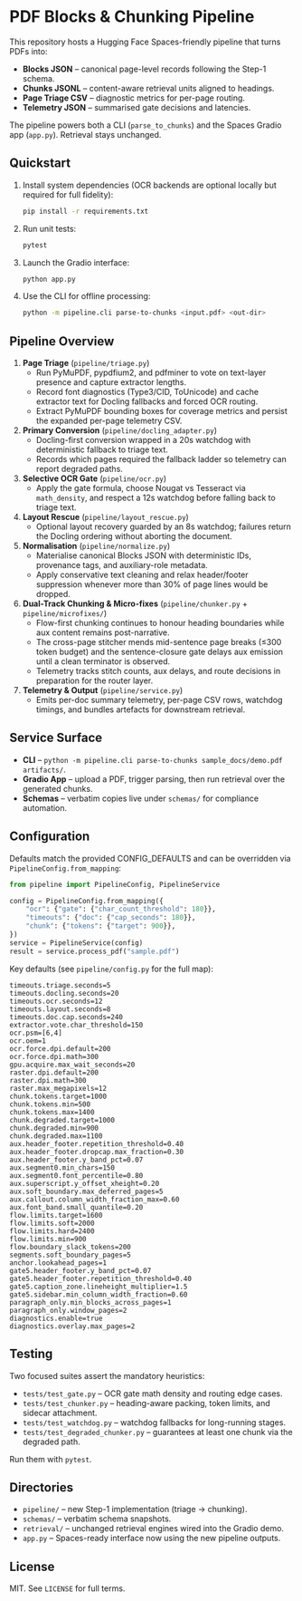 # PDF Blocks & Chunking Pipeline

This repository hosts a Hugging Face Spaces-friendly pipeline that turns PDFs into:

- **Blocks JSON** – canonical page-level records following the Step-1 schema.
- **Chunks JSONL** – content-aware retrieval units aligned to headings.
- **Page Triage CSV** – diagnostic metrics for per-page routing.
- **Telemetry JSON** – summarised gate decisions and latencies.

The pipeline powers both a CLI (`parse_to_chunks`) and the Spaces Gradio app (`app.py`). Retrieval stays unchanged.

## Quickstart

1. Install system dependencies (OCR backends are optional locally but required for full fidelity):
   ```bash
   pip install -r requirements.txt
   ```
2. Run unit tests:
   ```bash
   pytest
   ```
3. Launch the Gradio interface:
   ```bash
   python app.py
   ```
4. Use the CLI for offline processing:
   ```bash
   python -m pipeline.cli parse-to-chunks <input.pdf> <out-dir>
   ```

## Pipeline Overview

1. **Page Triage** (`pipeline/triage.py`)
   - Run PyMuPDF, pypdfium2, and pdfminer to vote on text-layer presence and capture extractor lengths.
   - Record font diagnostics (Type3/CID, ToUnicode) and cache extractor text for Docling fallbacks and forced OCR routing.
   - Extract PyMuPDF bounding boxes for coverage metrics and persist the expanded per-page telemetry CSV.
2. **Primary Conversion** (`pipeline/docling_adapter.py`)
   - Docling-first conversion wrapped in a 20s watchdog with deterministic fallback to triage text.
   - Records which pages required the fallback ladder so telemetry can report degraded paths.
3. **Selective OCR Gate** (`pipeline/ocr.py`)
   - Apply the gate formula, choose Nougat vs Tesseract via `math_density`, and respect a 12s watchdog before falling back to triage text.
4. **Layout Rescue** (`pipeline/layout_rescue.py`)
   - Optional layout recovery guarded by an 8s watchdog; failures return the Docling ordering without aborting the document.
5. **Normalisation** (`pipeline/normalize.py`)
   - Materialise canonical Blocks JSON with deterministic IDs, provenance tags, and auxiliary-role metadata.
   - Apply conservative text cleaning and relax header/footer suppression whenever more than 30% of page lines would be dropped.
6. **Dual-Track Chunking & Micro-fixes** (`pipeline/chunker.py` + `pipeline/microfixes/`)
   - Flow-first chunking continues to honour heading boundaries while aux content remains post-narrative.
   - The cross-page stitcher mends mid-sentence page breaks (≤300 token budget) and the sentence-closure gate delays aux emission until a clean terminator is observed.
   - Telemetry tracks stitch counts, aux delays, and route decisions in preparation for the router layer.
7. **Telemetry & Output** (`pipeline/service.py`)
   - Emits per-doc summary telemetry, per-page CSV rows, watchdog timings, and bundles artefacts for downstream retrieval.

## Service Surface

- **CLI** – `python -m pipeline.cli parse-to-chunks sample_docs/demo.pdf artifacts/`.
- **Gradio App** – upload a PDF, trigger parsing, then run retrieval over the generated chunks.
- **Schemas** – verbatim copies live under `schemas/` for compliance automation.

## Configuration

Defaults match the provided CONFIG_DEFAULTS and can be overridden via `PipelineConfig.from_mapping`:

```python
from pipeline import PipelineConfig, PipelineService

config = PipelineConfig.from_mapping({
    "ocr": {"gate": {"char_count_threshold": 180}},
    "timeouts": {"doc": {"cap_seconds": 180}},
    "chunk": {"tokens": {"target": 900}},
})
service = PipelineService(config)
result = service.process_pdf("sample.pdf")
```

Key defaults (see `pipeline/config.py` for the full map):

```
timeouts.triage.seconds=5
timeouts.docling.seconds=20
timeouts.ocr.seconds=12
timeouts.layout.seconds=8
timeouts.doc.cap.seconds=240
extractor.vote.char_threshold=150
ocr.psm=[6,4]
ocr.oem=1
ocr.force.dpi.default=200
ocr.force.dpi.math=300
gpu.acquire.max_wait_seconds=20
raster.dpi.default=200
raster.dpi.math=300
raster.max_megapixels=12
chunk.tokens.target=1000
chunk.tokens.min=500
chunk.tokens.max=1400
chunk.degraded.target=1000
chunk.degraded.min=900
chunk.degraded.max=1100
aux.header_footer.repetition_threshold=0.40
aux.header_footer.dropcap.max_fraction=0.30
aux.header_footer.y_band_pct=0.07
aux.segment0.min_chars=150
aux.segment0.font_percentile=0.80
aux.superscript.y_offset_xheight=0.20
aux.soft_boundary.max_deferred_pages=5
aux.callout.column_width_fraction_max=0.60
aux.font_band.small_quantile=0.20
flow.limits.target=1600
flow.limits.soft=2000
flow.limits.hard=2400
flow.limits.min=900
flow.boundary_slack_tokens=200
segments.soft_boundary_pages=5
anchor.lookahead_pages=1
gate5.header_footer.y_band_pct=0.07
gate5.header_footer.repetition_threshold=0.40
gate5.caption_zone.lineheight_multiplier=1.5
gate5.sidebar.min_column_width_fraction=0.60
paragraph_only.min_blocks_across_pages=1
paragraph_only.window_pages=2
diagnostics.enable=true
diagnostics.overlay.max_pages=2
```

## Testing

Two focused suites assert the mandatory heuristics:

- `tests/test_gate.py` – OCR gate math density and routing edge cases.
- `tests/test_chunker.py` – heading-aware packing, token limits, and sidecar attachment.
- `tests/test_watchdog.py` – watchdog fallbacks for long-running stages.
- `tests/test_degraded_chunker.py` – guarantees at least one chunk via the degraded path.

Run them with `pytest`.

## Directories

- `pipeline/` – new Step-1 implementation (triage → chunking).
- `schemas/` – verbatim schema snapshots.
- `retrieval/` – unchanged retrieval engines wired into the Gradio demo.
- `app.py` – Spaces-ready interface now using the new pipeline outputs.

## License

MIT. See `LICENSE` for full terms.

